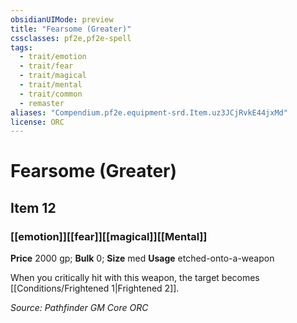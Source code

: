 ```yaml
---
obsidianUIMode: preview
title: "Fearsome (Greater)"
cssclasses: pf2e,pf2e-spell
tags:
  - trait/emotion
  - trait/fear
  - trait/magical
  - trait/mental
  - trait/common
  - remaster
aliases: "Compendium.pf2e.equipment-srd.Item.uz3JCjRvkE44jxMd"
license: ORC
---
```

# Fearsome (Greater)
## Item 12
### [[emotion]][[fear]][[magical]][[Mental]]


**Price** 2000 gp; 
**Bulk** 0; **Size** med
**Usage** etched-onto-a-weapon

When you critically hit with this weapon, the target becomes [[Conditions/Frightened 1|Frightened 2]].

*Source: Pathfinder GM Core*
*ORC*